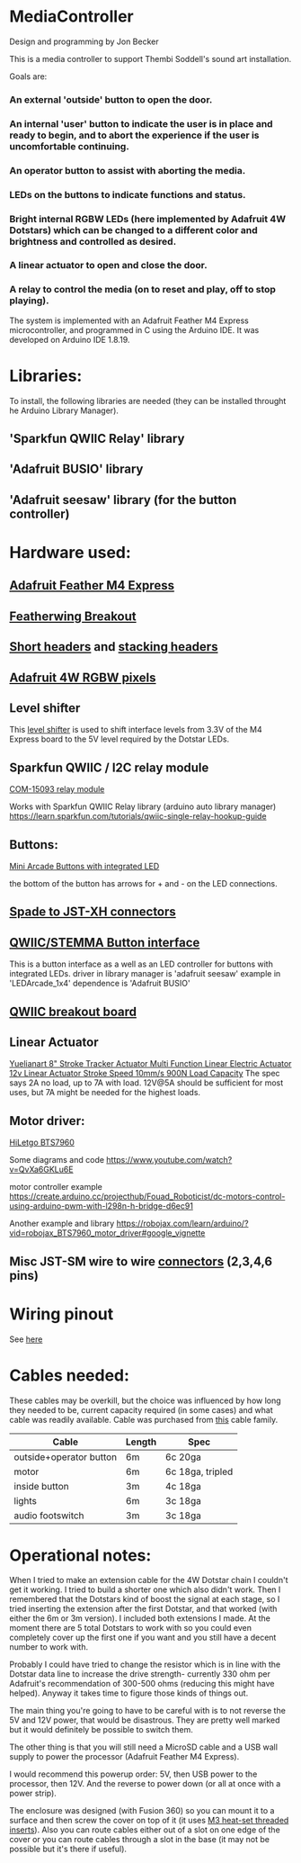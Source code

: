 # MediaController

Design and programming by Jon Becker

This is a media controller to support Thembi Soddell's sound art installation.

Goals are:
###  An external 'outside' button to open the door.
###  An internal 'user' button to indicate the user is in place and ready to begin, and to abort the experience if the user is uncomfortable continuing.
###  An operator button to assist with aborting the media.
###  LEDs on the buttons to indicate functions and status.
###  Bright internal RGBW LEDs (here implemented by Adafruit 4W Dotstars) which can be changed to a different color and brightness and controlled as desired.
###  A linear actuator to open and close the door.
###  A relay to control the media (on to reset and play, off to stop playing).

The system is implemented with an Adafruit Feather M4 Express microcontroller, and programmed in C using the Arduino IDE.
It was developed on Arduino IDE 1.8.19.
# Libraries:
To install, the following libraries are needed (they can be installed throught he Arduino Library Manager).
## 'Sparkfun QWIIC Relay' library
## 'Adafruit BUSIO' library
## 'Adafruit seesaw' library (for the button controller)

# Hardware used:

## [Adafruit Feather M4 Express](https://www.adafruit.com/product/3857)

## [Featherwing Breakout](https://www.adafruit.com/product/2926)

## [Short headers](https://www.adafruit.com/product/3002) and [stacking headers](https://www.adafruit.com/product/2830)

## [Adafruit 4W RGBW pixels](https://www.adafruit.com/product/5408)


## Level shifter
This [level shifter](https://learn.sparkfun.com/tutorials/txb0104-level-shifter-hookup-guide) is used to shift interface levels from 3.3V of the M4 Express board to the 5V level required by the Dotstar LEDs.


## Sparkfun QWIIC / I2C relay module
[COM-15093 relay module](https://www.sparkfun.com/products/15093)


Works with Sparkfun QWIIC Relay library  (arduino auto library manager)
https://learn.sparkfun.com/tutorials/qwiic-single-relay-hookup-guide

## Buttons:
[Mini Arcade Buttons with integrated LED](https://www.adafruit.com/product/3432)

the bottom of the button has arrows for + and - on the LED connections.

## [Spade to JST-XH connectors](https://www.adafruit.com/product/1152)

## [QWIIC/STEMMA Button interface](https://www.adafruit.com/product/5296)

This is a button interface as a well as an LED controller for buttons with integrated LEDs.
driver in library manager is 'adafruit seesaw'
example in 'LEDArcade_1x4'
dependence is 'Adafruit BUSIO'

## [QWIIC breakout board](https://www.sparkfun.com/products/16790)


## Linear Actuator
[Yuelianart 8" Stroke Tracker Actuator Multi Function Linear Electric Actuator 12v Linear Actuator Stroke Speed 10mm/s 900N Load Capacity](https://www.amazon.com/gp/product/B09PYLGBRK/)
The spec says 2A no load, up to 7A with load. 12V@5A should be sufficient for most uses, but 7A might be needed for the highest loads.

## Motor driver:
[HiLetgo BTS7960](https://www.amazon.com/HiLetgo-BTS7960-Driver-Arduino-Current/dp/B00WSN98DC/)


Some diagrams and code 
https://www.youtube.com/watch?v=QvXa6GKLu6E

motor controller example
https://create.arduino.cc/projecthub/Fouad_Roboticist/dc-motors-control-using-arduino-pwm-with-l298n-h-bridge-d6ec91

Another example and library
https://robojax.com/learn/arduino/?vid=robojax_BTS7960_motor_driver#google_vignette

## Misc JST-SM wire to wire [connectors](https://www.adafruit.com/product/1663) (2,3,4,6 pins)

# Wiring pinout
See [here](https://docs.google.com/spreadsheets/d/1ZAK95VV2u1BcN2Gdv8SZK7Fb-S8OxHLf3jOhQMFysT0/edit?usp=sharing)

# Cables needed:
 These cables may be overkill, but the choice was influenced by how long they needed to be, current capacity required (in some cases) and what cable was readily available.
 Cable was purchased from [this](https://www.amazon.com/gp/product/B07Y34F1ZV/) cable family.
 
 | Cable  | Length  | Spec  |
|---|---|---|
| outside+operator button  |  6m | 6c 20ga  |
| motor  | 6m  | 6c 18ga, tripled  |
| inside button  | 3m  | 4c 18ga  |
| lights  | 6m  | 3c 18ga  |
| audio footswitch | 3m | 3c 18ga |

# Operational notes:

When I tried to make an extension cable for the 4W Dotstar chain I couldn't get it working. I tried to build a shorter one which also didn't work. Then I remembered that the Dotstars kind of boost the signal at each stage, so I tried inserting the extension after the first Dotstar, and that worked (with either the 6m or 3m version).  I included both extensions I made. At the moment there are 5 total Dotstars to work with so you could even completely cover up the first one if you want and you still have a decent number to work with.

Probably I could have tried to change the resistor which is in line with the Dotstar data line to increase the drive strength- currently 330 ohm per Adafruit's recommendation of 300-500 ohms (reducing this might have helped). Anyway it takes time to figure those kinds of things out.

The main thing you're going to have to be careful with is to not reverse the 5V and 12V power, that would be disastrous. They are pretty well marked but it would definitely be possible to switch them.

The other thing is that you will still need a MicroSD cable and a USB wall supply to power the processor (Adafruit Feather M4 Express).

I would recommend this powerup order: 5V, then USB power to the processor, then 12V. And the reverse to power down (or all at once with a power strip).

The enclosure was designed (with Fusion 360) so you can mount it to a surface and then screw the cover on top of it (it uses [M3 heat-set threaded inserts](https://www.mcmaster.com/94180A331/)). Also you can route cables either out of a slot on one edge of the cover or you can route cables through a slot in the base (it may not be possible but it's there if useful).
